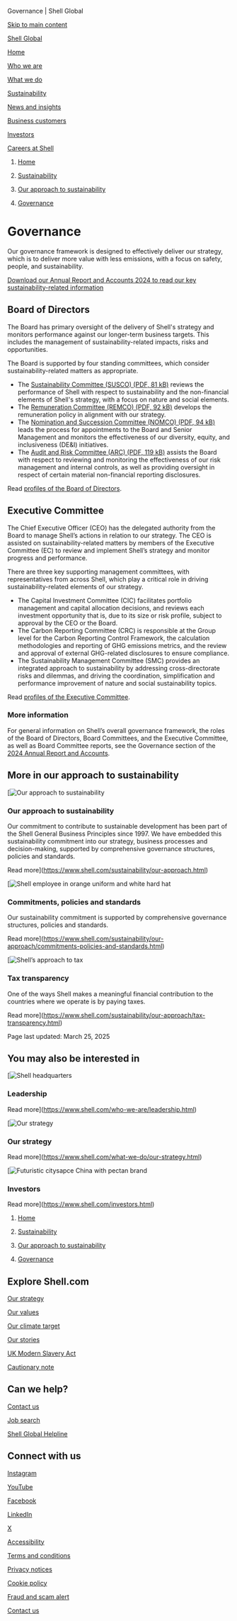 Governance | Shell Global

[Skip to main content](#main)

[Shell Global](https://www.shell.com/change-country.html)

[Home](https://www.shell.com/)

[Who we are](https://www.shell.com/who-we-are.html)

[What we do](https://www.shell.com/what-we-do.html)

[Sustainability](https://www.shell.com/sustainability.html)

[News and insights](https://www.shell.com/news-and-insights.html)

[Business customers](https://www.shell.com/business-customers.html)

[Investors](https://www.shell.com/investors.html)

[Careers at Shell](https://www.shell.com/careers.html)

1. [Home](https://www.shell.com/)
3. [Sustainability](https://www.shell.com/sustainability.html)

6. [Our approach to sustainability](https://www.shell.com/sustainability/our-approach.html)
8. [Governance](https://www.shell.com/sustainability/our-approach/governance.html)

# Governance

Our governance framework is designed to effectively deliver our strategy, which is to deliver more value with less emissions, with a focus on safety, people, and sustainability.

[Download our Annual Report and Accounts 2024 to read our key sustainability-related information](https://www.shell.com/investors/results-and-reporting/annual-report.html)

## Board of Directors

The Board has primary oversight of the delivery of Shell's strategy and monitors performance against our longer-term business targets. This includes the management of sustainability-related impacts, risks and opportunities.

The Board is supported by four standing committees, which consider sustainability-related matters as appropriate.

* The [Sustainability Committee (SUSCO) (PDF, 81 kB)](https://www.shell.com/sustainability/our-approach/governance/_jcr_content/root/main/section_1592395423/text.multi.stream/1734115334851/65795f4f5a56940e2d89faaeeb4ce49de7568e44/tor-sustainability-committee-december-2024.pdf) reviews the performance of Shell with respect to sustainability and the non-financial elements of Shell's strategy, with a focus on nature and social elements.
* The [Remuneration Committee (REMCO) (PDF, 92 kB)](https://www.shell.com/sustainability/our-approach/governance/_jcr_content/root/main/section_1592395423/text.multi.stream/1734115334834/712eee1056e30fb1eaba9d31755fabc45808e789/tor-remuneration-committee-december-2024.pdf) develops the remuneration policy in alignment with our strategy.
* The [Nomination and Succession Committee (NOMCO) (PDF, 94 kB)](https://www.shell.com/sustainability/our-approach/governance/_jcr_content/root/main/section_1592395423/text.multi.stream/1734115334945/6a8fba797309b2da21e581515a1348c7f45b419c/tor-nomination-and-succession-committee-december-2024.pdf) leads the process for appointments to the Board and Senior Management and monitors the effectiveness of our diversity, equity, and inclusiveness (DE&I) initiatives.
* The [Audit and Risk Committee (ARC) (PDF, 119 kB)](https://www.shell.com/sustainability/our-approach/governance/_jcr_content/root/main/section_1592395423/text.multi.stream/1734115334621/dc41836e6f99da60edf1d28cb523df8e0aabb713/tor-audit-and-risk-committee-december-2024.pdf) assists the Board with respect to reviewing and monitoring the effectiveness of our risk management and internal controls, as well as providing oversight in respect of certain material non-financial reporting disclosures.

Read [profiles of the Board of Directors](https://www.shell.com/who-we-are/leadership/board-of-directors.html).

## Executive Committee

The Chief Executive Officer (CEO) has the delegated authority from the Board to manage Shell’s actions in relation to our strategy. The CEO is assisted on sustainability-related matters by members of the Executive Committee (EC) to review and implement Shell’s strategy and monitor progress and performance.

There are three key supporting management committees, with representatives from across Shell, which play a critical role in driving sustainability-related elements of our strategy.

* The Capital Investment Committee (CIC) facilitates portfolio management and capital allocation decisions, and reviews each investment opportunity that is, due to its size or risk profile, subject to approval by the CEO or the Board.
* The Carbon Reporting Committee (CRC) is responsible at the Group level for the Carbon Reporting Control Framework, the calculation methodologies and reporting of GHG emissions metrics, and the review and approval of external GHG-related disclosures to ensure compliance.
* The Sustainability Management Committee (SMC) provides an integrated approach to sustainability by addressing cross-directorate risks and dilemmas, and driving the coordination, simplification and performance improvement of nature and social sustainability topics.

Read [profiles of the Executive Committee](https://www.shell.com/who-we-are/leadership/executive-committee.html).

### More information

For general information on Shell’s overall governance framework, the roles of the Board of Directors, Board Committees, and the Executive Committee, as well as Board Committee reports, see the Governance section of the [2024 Annual Report and Accounts](https://www.shell.com/investors/results-and-reporting/annual-report.html).

## More in our approach to sustainability

[![Our approach to sustainability](https://www.shell.com/sustainability/our-approach/_jcr_content/root/metadata.shellimg.jpeg/1743059497197/our-approach-to-sustainability.jpeg?imwidth=48&impolicy=amidala-thumb)

### Our approach to sustainability

Our commitment to contribute to sustainable development has been part of the Shell General Business Principles since 1997. We have embedded this sustainability commitment into our strategy, business processes and decision-making, supported by comprehensive governance structures, policies and standards.

Read more](https://www.shell.com/sustainability/our-approach.html)

[![Shell employee in orange uniform and white hard hat](https://www.shell.com/sustainability/our-approach/commitments-policies-and-standards/_jcr_content/root/metadata.shellimg.jpeg/1742852777932/small-shell-hazira-lng-port-india.jpeg?imwidth=48&impolicy=amidala-thumb)

### Commitments, policies and standards

Our sustainability commitment is supported by comprehensive governance structures, policies and standards.

Read more](https://www.shell.com/sustainability/our-approach/commitments-policies-and-standards.html)

[![Shell’s approach to tax](https://www.shell.com/sustainability/our-approach/tax-transparency/_jcr_content/root/metadata.shellimg.jpeg/1741950201821/header-shells-approach-to-tax.jpeg?imwidth=48&impolicy=amidala-thumb)

### Tax transparency

One of the ways Shell makes a meaningful financial contribution to the countries where we operate is by paying taxes.

Read more](https://www.shell.com/sustainability/our-approach/tax-transparency.html)

Page last updated: March 25, 2025

## You may also be interested in

[![Shell headquarters](https://www.shell.com/sustainability/our-approach/governance/_jcr_content/root/main/section_1973005557/promo_copy_copy_copy.shellimg.jpeg/1741952011188/wael-sawan-portrait.jpeg?imwidth=48&impolicy=amidala-thumb)

### Leadership

Read more](https://www.shell.com/who-we-are/leadership.html)

[![Our strategy](https://www.shell.com/sustainability/our-approach/governance/_jcr_content/root/main/section_1973005557/promo_copy_copy_copy_1547371503.shellimg.jpeg/1741938406652/shell-st-fergus-gas-plant-scotland.jpeg?imwidth=48&impolicy=amidala-thumb)

### Our strategy

Read more](https://www.shell.com/what-we-do/our-strategy.html)

[![Futuristic citysapce China with pectan brand](https://www.shell.com/sustainability/our-approach/governance/_jcr_content/root/main/section_1973005557/promo_copy_copy_5378.shellimg.jpeg/1741938394474/futuristic-cityscape-china-pecten-brand.jpeg?imwidth=48&impolicy=amidala-thumb)

### Investors

Read more](https://www.shell.com/investors.html)

1. [Home](https://www.shell.com/)
3. [Sustainability](https://www.shell.com/sustainability.html)

6. [Our approach to sustainability](https://www.shell.com/sustainability/our-approach.html)
8. [Governance](https://www.shell.com/sustainability/our-approach/governance.html)

## Explore Shell.com

[Our strategy](https://www.shell.com/what-we-do/our-strategy.html)

[Our values](https://www.shell.com/who-we-are/our-values.html)

[Our climate target](https://www.shell.com/sustainability/climate.html)

[Our stories](https://www.shell.com/news-and-insights/our-stories.html)

[UK Modern Slavery Act](https://www.shell.com/uk-modern-slavery-act.html)

[Cautionary note](https://www.shell.com/investors/disclaimer-and-cautionary-note.html)

## Can we help?

[Contact us](https://www.shell.com/who-we-are/contact-us.html)

[Job search](https://www.shell.com/careers.html)

[Shell Global Helpline](https://www.shell.com/who-we-are/our-values/shell-global-helpline.html)

## Connect with us

[Instagram](https://instagram.com/shell)

[YouTube](https://www.youtube.com/user/Shell)

[Facebook](https://www.facebook.com/Shell)

[LinkedIn](https://www.linkedin.com/company/shell)

[X](https://twitter.com/shell)

[Accessibility](https://www.shell.com/accessibility.html)

[Terms and conditions](https://www.shell.com/terms-of-use.html)

[Privacy notices](https://www.shell.com/privacy.html)

[Cookie policy](https://www.shell.com/cookie-policy.html)

[Fraud and scam alert](https://www.shell.com/fraud-and-scam-alert.html)

[Contact us](https://www.shell.com/who-we-are/contact-us.html)